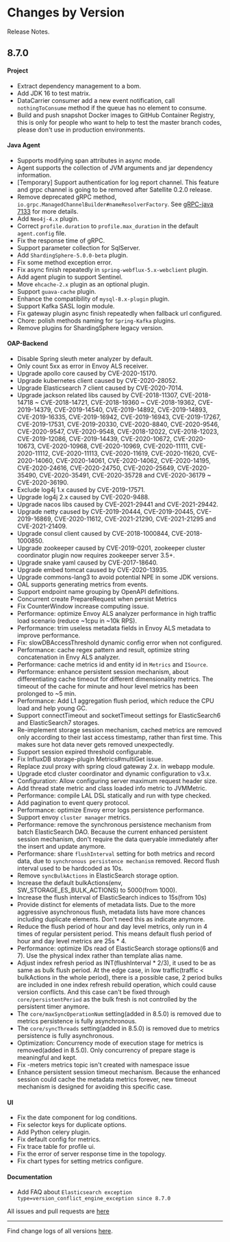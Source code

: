 Changes by Version
==================
Release Notes.

8.7.0
------------------

#### Project

* Extract dependency management to a bom.
* Add JDK 16 to test matrix.
* DataCarrier consumer add a new event notification, call `nothingToConsume` method if the queue has no element to
  consume.
* Build and push snapshot Docker images to GitHub Container Registry, this is only for people who want to help to test
  the master branch codes, please don't use in production environments.

#### Java Agent

* Supports modifying span attributes in async mode.
* Agent supports the collection of JVM arguments and jar dependency information.
* [Temporary] Support authentication for log report channel. This feature and grpc channel is going to be removed after
  Satellite 0.2.0 release.
* Remove deprecated gRPC method, `io.grpc.ManagedChannelBuilder#nameResolverFactory`.
  See [gRPC-java 7133](https://github.com/grpc/grpc-java/issues/7133) for more details.
* Add `Neo4j-4.x` plugin.
* Correct `profile.duration` to `profile.max_duration` in the default `agent.config` file.
* Fix the response time of gRPC.
* Support parameter collection for SqlServer.
* Add `ShardingSphere-5.0.0-beta` plugin.
* Fix some method exception error.
* Fix async finish repeatedly in `spring-webflux-5.x-webclient` plugin.
* Add agent plugin to support Sentinel.
* Move `ehcache-2.x` plugin as an optional plugin.
* Support `guava-cache` plugin.
* Enhance the compatibility of `mysql-8.x-plugin` plugin.
* Support Kafka SASL login module.
* Fix gateway plugin async finish repeatedly when fallback url configured.
* Chore: polish methods naming for `Spring-Kafka` plugins.
* Remove plugins for ShardingSphere legacy version.

#### OAP-Backend

* Disable Spring sleuth meter analyzer by default.
* Only count 5xx as error in Envoy ALS receiver.
* Upgrade apollo core caused by CVE-2020-15170.
* Upgrade kubernetes client caused by CVE-2020-28052.
* Upgrade Elasticsearch 7 client caused by CVE-2020-7014.
* Upgrade jackson related libs caused by CVE-2018-11307, CVE-2018-14718 ~ CVE-2018-14721, CVE-2018-19360 ~
  CVE-2018-19362, CVE-2019-14379, CVE-2019-14540, CVE-2019-14892, CVE-2019-14893, CVE-2019-16335, CVE-2019-16942,
  CVE-2019-16943, CVE-2019-17267, CVE-2019-17531, CVE-2019-20330, CVE-2020-8840, CVE-2020-9546, CVE-2020-9547,
  CVE-2020-9548, CVE-2018-12022, CVE-2018-12023, CVE-2019-12086, CVE-2019-14439, CVE-2020-10672, CVE-2020-10673,
  CVE-2020-10968, CVE-2020-10969, CVE-2020-11111, CVE-2020-11112, CVE-2020-11113, CVE-2020-11619, CVE-2020-11620,
  CVE-2020-14060, CVE-2020-14061, CVE-2020-14062, CVE-2020-14195, CVE-2020-24616, CVE-2020-24750, CVE-2020-25649,
  CVE-2020-35490, CVE-2020-35491, CVE-2020-35728 and CVE-2020-36179 ~ CVE-2020-36190.
* Exclude log4j 1.x caused by CVE-2019-17571.
* Upgrade log4j 2.x caused by CVE-2020-9488.
* Upgrade nacos libs caused by CVE-2021-29441 and CVE-2021-29442.
* Upgrade netty caused by CVE-2019-20444, CVE-2019-20445, CVE-2019-16869, CVE-2020-11612, CVE-2021-21290, CVE-2021-21295
  and CVE-2021-21409.
* Upgrade consul client caused by CVE-2018-1000844, CVE-2018-1000850.
* Upgrade zookeeper caused by CVE-2019-0201, zookeeper cluster coordinator plugin now requires zookeeper server 3.5+.
* Upgrade snake yaml caused by CVE-2017-18640.
* Upgrade embed tomcat caused by CVE-2020-13935.
* Upgrade commons-lang3 to avoid potential NPE in some JDK versions.
* OAL supports generating metrics from events.
* Support endpoint name grouping by OpenAPI definitions.
* Concurrent create PrepareRequest when persist Metrics
* Fix CounterWindow increase computing issue.
* Performance: optimize Envoy ALS analyzer performance in high traffic load scenario (reduce ~1cpu in ~10k RPS).
* Performance: trim useless metadata fields in Envoy ALS metadata to improve performance.
* Fix: slowDBAccessThreshold dynamic config error when not configured.
* Performance: cache regex pattern and result, optimize string concatenation in Envy ALS analyzer.
* Performance: cache metrics id and entity id in `Metrics` and `ISource`.
* Performance: enhance persistent session mechanism, about differentiating cache timeout for different dimensionality
  metrics. The timeout of the cache for minute and hour level metrics has been prolonged to ~5 min.
* Performance: Add L1 aggregation flush period, which reduce the CPU load and help young GC.
* Support connectTimeout and socketTimeout settings for ElasticSearch6 and ElasticSearch7 storages.
* Re-implement storage session mechanism, cached metrics are removed only according to their last access timestamp,
  rather than first time. This makes sure hot data never gets removed unexpectedly.
* Support session expired threshold configurable.
* Fix InfluxDB storage-plugin Metrics#multiGet issue.
* Replace zuul proxy with spring cloud gateway 2.x. in webapp module.
* Upgrade etcd cluster coordinator and dynamic configuration to v3.x.
* Configuration: Allow configuring server maximum request header size.
* Add thread state metric and class loaded info metric to JVMMetric.
* Performance: compile LAL DSL statically and run with type checked.
* Add pagination to event query protocol.
* Performance: optimize Envoy error logs persistence performance.
* Support envoy `cluster manager` metrics.
* Performance: remove the synchronous persistence mechanism from batch ElasticSearch DAO. Because the current enhanced
  persistent session mechanism, don't require the data queryable immediately after the insert and update anymore.
* Performance: share `flushInterval` setting for both metrics and record data, due
  to `synchronous persistence mechanism` removed. Record flush interval used to be hardcoded as 10s.
* Remove `syncBulkActions` in ElasticSearch storage option.
* Increase the default bulkActions(env, SW_STORAGE_ES_BULK_ACTIONS) to 5000(from 1000).
* Increase the flush interval of ElasticSearch indices to 15s(from 10s)
* Provide distinct for elements of metadata lists. Due to the more aggressive asynchronous flush, metadata lists have
  more chances including duplicate elements. Don't need this as indicate anymore.
* Reduce the flush period of hour and day level metrics, only run in 4 times of regular persistent period. This means
  default flush period of hour and day level metrics are 25s * 4.
* Performance: optimize IDs read of ElasticSearch storage options(6 and 7). Use the physical index rather than template
  alias name.
* Adjust index refresh period as INT(flushInterval * 2/3), it used to be as same as bulk flush period. At the edge case,
  in low traffic(traffic < bulkActions in the whole period), there is a possible case, 2 period bulks are included in
  one index refresh rebuild operation, which could cause version conflicts. And this case can't be fixed
  through `core/persistentPeriod` as the bulk fresh is not controlled by the persistent timer anymore.
* The `core/maxSyncOperationNum` setting(added in 8.5.0) is removed due to metrics persistence is fully asynchronous.
* The `core/syncThreads` setting(added in 8.5.0) is removed due to metrics persistence is fully asynchronous.
* Optimization: Concurrency mode of execution stage for metrics is removed(added in 8.5.0). Only concurrency of prepare
  stage is meaningful and kept.
* Fix -meters metrics topic isn't created with namespace issue
* Enhance persistent session timeout mechanism. Because the enhanced session could cache the metadata metrics forever,
  new timeout mechanism is designed for avoiding this specific case.

#### UI

* Fix the date component for log conditions.
* Fix selector keys for duplicate options.
* Add Python celery plugin.
* Fix default config for metrics.
* Fix trace table for profile ui.
* Fix the error of server response time in the topology.
* Fix chart types for setting metrics configure.

#### Documentation

* Add FAQ about `Elasticsearch exception type=version_conflict_engine_exception since 8.7.0`

All issues and pull requests are [here](https://github.com/apache/skywalking/milestone/90?closed=1)

------------------
Find change logs of all versions [here](changes).
